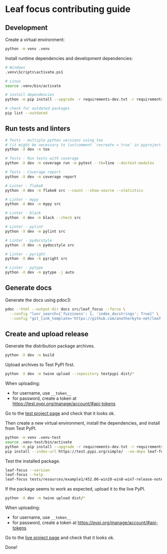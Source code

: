 # Leaf focus contributing guide

## Development

Create a virtual environment:

```bash
python -m venv .venv
```

Install runtime dependencies and development dependencies:

```bash
# Windows
.venv\Scripts\activate.ps1

# Linux
source .venv/bin/activate

# install dependencies
python -m pip install --upgrade -r requirements-dev.txt -r requirements.txt

# check for outdated packages
pip list --outdated
```

## Run tests and linters

```bash
# Tests - multiple python versions using tox
# (it might be necessary to (un)comment `recreate = true` in pyproject.toml)
python -X dev -m tox

# Tests - Run tests with coverage
python -X dev -m coverage run -m pytest --tb=line --doctest-modules

# Tests - Coverage report
python -X dev -m coverage report

# Linter - flake8
python -X dev -m flake8 src --count --show-source --statistics

# Linter - mypy
python -X dev -m mypy src

# Linter - black
python -X dev -m black --check src

# Linter - pylint
python -X dev -m pylint src

# Linter - pydocstyle
python -X dev -m pydocstyle src

# Linter - pyright
python -X dev -m pyright src

# Linter - pytype
python -X dev -m pytype -j auto
```

## Generate docs

Generate the docs using pdoc3:

```bash
pdoc --html --output-dir docs src/leaf_focus --force \
  --config "lunr_search={'fuzziness': 1, 'index_docstrings': True}" \
  --config "git_link_template='https://github.com/anotherbyte-net/leaf-focus/blob/{commit}/{path}#L{start_line}-L{end_line}'"
```

## Create and upload release

Generate the distribution package archives.

```bash
python -X dev -m build
```

Upload archives to Test PyPI first.

```bash
python -X dev -m twine upload --repository testpypi dist/*
```

When uploading:

- for username, use `__token__`
- for password, create a token at https://test.pypi.org/manage/account/#api-tokens

Go to the [test project page](https://test.pypi.org/project/leaf-focus) and check that it looks ok.

Then create a new virtual environment, install the dependencies, and install from Test PyPI.

```bash
python -m venv .venv-test
source .venv-test/bin/activate
python -m pip install --upgrade -r requirements-dev.txt -r requirements.txt
pip install --index-url https://test.pypi.org/simple/ --no-deps leaf-focus
```

Test the installed package.

```bash
leaf-focus --version
leaf-focus --help
leaf-focus tests/resources/example1/452.06-win10-win8-win7-release-notes.pdf .pypi-test/ --ocr --exe-dir [path-to-xpdf-exe-dir]
```

If the package seems to work as expected, upload it to the live PyPI.

```bash
python -X dev -m twine upload dist/*
```

When uploading:

- for username, use `__token__`
- for password, create a token at https://pypi.org/manage/account/#api-tokens

Go to the [live project page](https://pypi.org/project/leaf-focus) and check that it looks ok.

Done!
